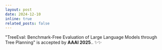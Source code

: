 ```yaml
---
layout: post
date: 2024-12-10
inline: true
related_posts: false
---
```


"TreeEval: Benchmark-Free Evaluation of Large Language Models through Tree Planning" is accepted by **AAAI 2025**.. :sparkles::sparkles: